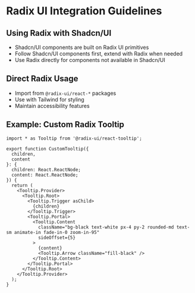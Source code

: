 # Radix UI Integration Guidelines

## Using Radix with Shadcn/UI

- Shadcn/UI components are built on Radix UI primitives
- Follow Shadcn/UI components first, extend with Radix when needed
- Use Radix directly for components not available in Shadcn/UI

## Direct Radix Usage

- Import from `@radix-ui/react-*` packages
- Use with Tailwind for styling
- Maintain accessibility features

## Example: Custom Radix Tooltip

```tsx
import * as Tooltip from '@radix-ui/react-tooltip';

export function CustomTooltip({ 
  children, 
  content 
}: { 
  children: React.ReactNode;
  content: React.ReactNode;
}) {
  return (
    <Tooltip.Provider>
      <Tooltip.Root>
        <Tooltip.Trigger asChild>
          {children}
        </Tooltip.Trigger>
        <Tooltip.Portal>
          <Tooltip.Content
            className="bg-black text-white px-4 py-2 rounded-md text-sm animate-in fade-in-0 zoom-in-95"
            sideOffset={5}
          >
            {content}
            <Tooltip.Arrow className="fill-black" />
          </Tooltip.Content>
        </Tooltip.Portal>
      </Tooltip.Root>
    </Tooltip.Provider>
  );
}
```
